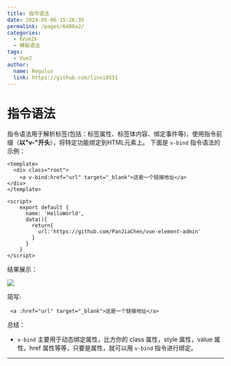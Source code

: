 ```yaml
---
title: 指令语法
date: 2024-05-06 15:26:35
permalink: /pages/6d80a2/
categories:
  - 《Vue2》
  - 模板语法
tags:
  - Vue2
author: 
  name: Regulus
  link: https://github.com/linxi0551
---
```


# 指令语法
指令语法用于解析标签(包括：标签属性、标签体内容、绑定事件等)，使用指令前缀（**以"v-"开头**），将特定功能绑定到HTML元素上。
下面是  `v-bind`  指令语法的示例：
```vue
<template>
  <div class="root">
    <a v-bind:href="url" target="_blank">这是一个链接地址</a>
</div>
</template>

<script>
    export default {
      name: 'HelloWorld',
      data(){
        return{
          url:'https://github.com/PanJiaChen/vue-element-admin'
        }
      }
    }
</script>
```

结果展示：

![](https://cdn.nlark.com/yuque/0/2024/png/40965929/1712417021962-92b4550a-4e9c-474c-843c-5ad4be72fb88.png)

简写:
```vue
 <a :href="url" target="_blank">这是一个链接地址</a>
```

总结：

-  `v-bind`   主要用于动态绑定属性，比方你的 class 属性，style 属性，value 属性，href 属性等等，只要是属性，就可以用  `v-bind`  指令进行绑定。

---